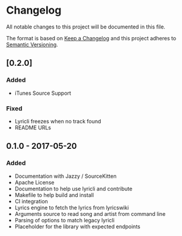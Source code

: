 # Changelog
All notable changes to this project will be documented in this file.

The format is based on [Keep a Changelog](http://keepachangelog.com/)
and this project adheres to [Semantic Versioning](http://semver.org/).

## [0.2.0]
### Added
- iTunes Source Support

### Fixed
- Lyricli freezes when no track found
- README URLs

## 0.1.0 - 2017-05-20
### Added
- Documentation with Jazzy / SourceKitten
- Apache License
- Documentation to help use lyricli and contribute
- Makefile to help build and install
- CI integration
- Lyrics engine to fetch the lyrics from lyricswiki
- Arguments source to read song and artist from command line
- Parsing of options to match legacy lyricli
- Placeholder for the library with expected endpoints

[Unreleased]: https://github.com/lyricli-app/lyricli/compare/0.1.0...0.2.0
[Unreleased]: https://github.com/lyricli-app/lyricli/compare/master...develop
